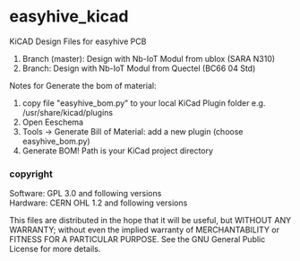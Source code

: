 # easyhive_kicad
KiCAD Design Files for easyhive PCB

1. Branch (master): Design with Nb-IoT Modul from ublox (SARA N310)
2. Branch: Design with Nb-IoT Modul from Quectel (BC66 04 Std)

Notes for Generate the bom of material:
1. copy file "easyhive_bom.py" to your local KiCad Plugin folder
e.g. /usr/share/kicad/plugins
2. Open Eeschema
3. Tools -> Generate Bill of Material: add a new plugin (choose easyhive_bom.py)
4. Generate BOM! Path is your KiCad project directory

### copyright
Software: GPL 3.0 and following versions   
Hardware: CERN OHL 1.2 and following versions   
   
This files are distributed in the hope that it will be useful,
but WITHOUT ANY WARRANTY; without even the implied warranty of
MERCHANTABILITY or FITNESS FOR A PARTICULAR PURPOSE.
See the GNU General Public License for more details.
